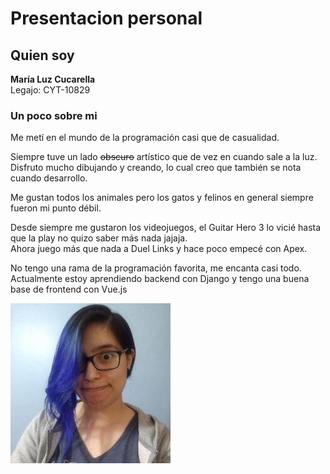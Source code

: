 # Presentacion personal

## Quien soy

**María Luz Cucarella**<br>
Legajo: CYT-10829

### Un poco sobre mi

Me metí en el mundo de la programación casi que de casualidad.

Siempre tuve un lado ~~obscuro~~ artístico que de vez en cuando sale a la luz.<br>
Disfruto mucho dibujando y creando, lo cual creo que también se nota cuando desarrollo.

Me gustan todos los animales pero los gatos y felinos en general siempre fueron mi punto débil.

Desde siempre me gustaron los videojuegos, el Guitar Hero 3 lo vicié hasta que la play no quizo saber más nada jajaja.<br>
Ahora juego más que nada a Duel Links y hace poco empecé con Apex.

No tengo una rama de la programación favorita, me encanta casi todo.<br>
Actualmente estoy aprendiendo backend con Django y tengo una buena base de frontend con Vue.js

![No soy fan de las fotos](pfp.jpeg)
